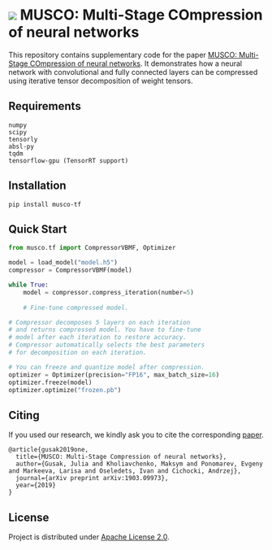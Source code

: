# ![](https://user-images.githubusercontent.com/11778655/66068156-bef1a880-e555-11e9-8d26-094071133a11.png) MUSCO: Multi-Stage COmpression of neural networks

This repository contains supplementary code for the paper [MUSCO: Multi-Stage COmpression of neural networks](https://arxiv.org/pdf/1903.09973.pdf). 
It demonstrates how a neural network with convolutional and fully connected layers can be compressed using iterative tensor decomposition of weight tensors.

## Requirements
```
numpy
scipy
tensorly
absl-py
tqdm
tensorflow-gpu (TensorRT support)
```

## Installation
```
pip install musco-tf
```

## Quick Start
```python
from musco.tf import CompressorVBMF, Optimizer

model = load_model("model.h5")
compressor = CompressorVBMF(model)

while True:
    model = compressor.compress_iteration(number=5)
    
    # Fine-tune compressed model.

# Compressor decomposes 5 layers on each iteration
# and returns compressed model. You have to fine-tune
# model after each iteration to restore accuracy.
# Compressor automatically selects the best parameters
# for decomposition on each iteration.

# You can freeze and quantize model after compression.
optimizer = Optimizer(precision="FP16", max_batch_size=16)
optimizer.freeze(model)
optimizer.optimize("frozen.pb")
```

## Citing
If you used our research, we kindly ask you to cite the corresponding [paper](https://arxiv.org/abs/1903.09973).

```
@article{gusak2019one,
  title={MUSCO: Multi-Stage Compression of neural networks},
  author={Gusak, Julia and Kholiavchenko, Maksym and Ponomarev, Evgeny and Markeeva, Larisa and Oseledets, Ivan and Cichocki, Andrzej},
  journal={arXiv preprint arXiv:1903.09973},
  year={2019}
}
```

## License
Project is distributed under [Apache License 2.0](https://github.com/musco-ai/musco-tf/blob/master/LICENSE).